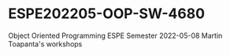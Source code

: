 # ESPE202205-OOP-SW-4680
Object Oriented Programming ESPE Semester 2022-05-08
Martin Toapanta's workshops
